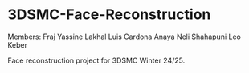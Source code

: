 # 3DSMC-Face-Reconstruction
Members:
Fraj Yassine Lakhal
Luis Cardona Anaya 
Neli Shahapuni
Leo Keber

Face reconstruction project for 3DSMC Winter 24/25.
